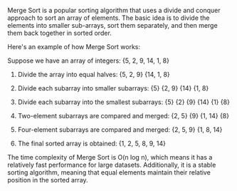 

Merge Sort is a popular sorting algorithm that uses a divide and conquer approach to sort an array of elements. The basic idea is to divide the elements into smaller sub-arrays, sort them separately, and then merge them back together in sorted order.

Here's an example of how Merge Sort works:

Suppose we have an array of integers: {5, 2, 9, 14, 1, 8}

1. Divide the array into equal halves:
{5, 2, 9} {14, 1, 8}

2. Divide each subarray into smaller subarrays:
{5} {2, 9}
{14} {1, 8}

3. Divide each subarray into the smallest subarrays:
{5}
{2} {9}
{14}
{1} {8}

4. Two-element subarrays are compared and merged:
{2, 5} {9}
{1, 14} {8}

5. Four-element subarrays are compared and merged:
{2, 5, 9} {1, 8, 14}

6. The final sorted array is obtained:
{1, 2, 5, 8, 9, 14}

The time complexity of Merge Sort is O(n log n), which means it has a relatively fast performance for large datasets. Additionally, it is a stable sorting algorithm, meaning that equal elements maintain their relative position in the sorted array.